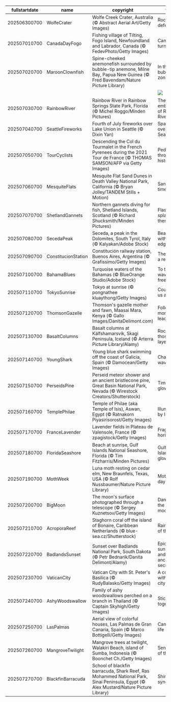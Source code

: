|fullstartdate|name|copyright|title|image|
|--|--|--|--|--|
202506300700|WolfeCrater|Wolfe Creek Crater, Australia (© Abstract Aerial Art/Getty Images)|Rock-solid defense|![](/en-US/2025/07/202506300700WolfeCrater.jpg)|
202507010700|CanadaDayFogo|Fishing village of Tilting, Fogo Island, Newfoundland and Labrador, Canada (© FedevPhoto/Getty Images)|Canada turns 158|![](/en-US/2025/07/202507010700CanadaDayFogo.jpg)|
202507020700|MaroonClownfish|Spine-cheeked anemonefish surrounded by bubble-tip anemone, Milne Bay, Papua New Guinea (© Fred Bavendam/Nature Picture Library)|In the bubble-tip zone|![](/en-US/2025/07/202507020700MaroonClownfish.jpg)|
||||![](/en-US/2025/07/.jpg)|
202507030700|RainbowRiver|Rainbow River in Rainbow Springs State Park, Florida (© Michel Roggo/Minden Pictures)|The clear embrace of Rainbow River|![](/en-US/2025/07/202507030700RainbowRiver.jpg)|
202507040700|SeattleFireworks|Fourth of July fireworks over Lake Union in Seattle (© Dixin Yan)|Sparks over Seattle|![](/en-US/2025/07/202507040700SeattleFireworks.jpg)|
202507050700|TourCyclists|Descending the Col du Tourmalet in the French Pyrenees during the 2021 Tour de France (© THOMAS SAMSON/AFP via Getty Images)|Pedaling through history|![](/en-US/2025/07/202507050700TourCyclists.jpg)|
202507060700|MesquiteFlats|Mesquite Flat Sand Dunes in Death Valley National Park, California (© Bryan Jolley/TANDEM Stills + Motion)|Sands of time|![](/en-US/2025/07/202507060700MesquiteFlats.jpg)|
202507070700|ShetlandGannets|Northern gannets diving for fish, Shetland Islands, Scotland (© Richard Shucksmith/Minden Pictures)|Flash, splash, then snack|![](/en-US/2025/07/202507070700ShetlandGannets.jpg)|
202507080700|SecedaPeak|Seceda, a peak in the Dolomites, South Tyrol, Italy (© Kalyakan/Adobe Stock)|Beauty with an edge|![](/en-US/2025/07/202507080700SecedaPeak.jpg)|
202507090700|ConstitucionStation|Constitución railway station, Buenos Aires, Argentina (© Grafissimo/Getty Images)|The rise of a republic|![](/en-US/2025/07/202507090700ConstitucionStation.jpg)|
202507100700|BahamaBlues|Turquoise waters of the Bahamas (© BlueOrange Studio/Adobe Stock)|To the waves of freedom|![](/en-US/2025/07/202507100700BahamaBlues.jpg)|
202507110700|TokyoSunrise|Tokyo at sunrise (© pongnathee kluaythong/Getty Images)|Counting us all in|![](/en-US/2025/07/202507110700TokyoSunrise.jpg)|
202507120700|ThomsonGazelle|Thomson's gazelle mother and fawn, Maasai Mara, Kenya (© Gallo Images/DanitaDelimont.com)|Following mom's lead|![](/en-US/2025/07/202507120700ThomsonGazelle.jpg)|
202507130700|BasaltColumns|Basalt columns at Kálfshamarsvík, Skagi Peninsula, Iceland (© Arterra Picture Library/Alamy)|Rockin' those layers|![](/en-US/2025/07/202507130700BasaltColumns.jpg)|
202507140700|YoungShark|Young blue shark swimming off the coast of Galicia, Spain (© Damocean/Getty Images)|Chasing waves|![](/en-US/2025/07/202507140700YoungShark.jpg)|
202507150700|PerseidsPine|Perseid meteor shower and an ancient bristlecone pine, Great Basin National Park, Nevada (© Wirestock Creators/Shutterstock)|Timeless glow|![](/en-US/2025/07/202507150700PerseidsPine.jpg)|
202507160700|TemplePhilae|Temple of Philae (aka Temple of Isis), Aswan, Egypt (© Ratnakorn Piyasirisorost/Getty Images)|Illuminated by Isis|![](/en-US/2025/07/202507160700TemplePhilae.jpg)|
202507170700|FranceLavender|Lavender fields in Plateau de Valensole, France (© zpagistock/Getty Images)|Fragrant horizons|![](/en-US/2025/07/202507170700FranceLavender.jpg)|
202507180700|FloridaSeashore|Beach at sunrise, Gulf Islands National Seashore, Florida (© Tim Fitzharris/Minden Pictures)|Gulf Islands glow|![](/en-US/2025/07/202507180700FloridaSeashore.jpg)|
202507190700|MothWeek|Luna moth resting on cedar elm, New Braunfels, Texas, USA (© Rolf Nussbaumer/Nature Picture Library)|Moth-ers day|![](/en-US/2025/07/202507190700MothWeek.jpg)|
202507200700|BigMoon|The moon's surface photographed through a telescope (© Sergey Kuznetsov/Getty Images)|Dancing in the moonlight|![](/en-US/2025/07/202507200700BigMoon.jpg)|
202507210700|AcroporaReef|Staghorn coral off the island of Bonaire, Caribbean Netherlands (© blue-sea.cz/Shutterstock)|Rainforests of the sea|![](/en-US/2025/07/202507210700AcroporaReef.jpg)|
202507220700|BadlandsSunset|Sunset over Badlands National Park, South Dakota (© Petr Bednarik/Danita Delimont/Alamy)|Epic sunsets and ancient secrets|![](/en-US/2025/07/202507220700BadlandsSunset.jpg)|
202507230700|VaticanCity|Vatican City with St. Peter's Basilica (© RudyBalasko/Getty Images)|A country within a city|![](/en-US/2025/07/202507230700VaticanCity.jpg)|
202507240700|AshyWoodswallow|Family of ashy woodswallows perched on a branch in Thailand (© Captain Skyhigh/Getty Images)|Sticking together|![](/en-US/2025/07/202507240700AshyWoodswallow.jpg)|
202507250700|LasPalmas|Aerial view of colorful houses, Las Palmas de Gran Canaria, Spain (© Marco Bottigelli/Getty Images)|Canvas of life|![](/en-US/2025/07/202507250700LasPalmas.jpg)|
202507260700|MangroveTwilight|Mangrove trees at twilight, Walakiri Beach, island of Sumba, Indonesia (© Boonchet Ch./Getty Images)|Sentinels of the tide|![](/en-US/2025/07/202507260700MangroveTwilight.jpg)|
202507270700|BlackfinBarracuda|School of blackfin barracuda, Shark Reef, Ras Mohammed National Park, Sinai Peninsula, Egypt (© Alex Mustard/Nature Picture Library)|Shimmer in sync|![](/en-US/2025/07/202507270700BlackfinBarracuda.jpg)|
